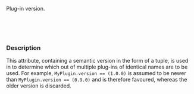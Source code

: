 Plug-in version.

<br>
<br>
<br>

### Description

This attribute, containing a semantic version in the form of a tuple, is used in to determine which out of multiple plug-ins of identical names are to be used. For example, `MyPlugin.version == (1.0.0)` is assumed to be newer than `MyPlugin.version == (0.9.0)` and is therefore favoured, whereas the older version is discarded.